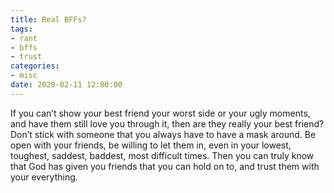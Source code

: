 ```yaml
---
title: Real BFFs?
tags:
- rant
- bffs
- trust
categories:
- misc
date: 2020-02-11 12:00:00
---
```

If you can’t show your best friend your worst side or your ugly moments, and have them still love you through it, then are they really your best friend? Don’t stick with someone that you always have to have a mask around. Be open with your friends, be willing to let them in, even in your lowest, toughest, saddest, baddest, most difficult times. Then you can truly know that God has given you friends that you can hold on to, and trust them with your everything.

